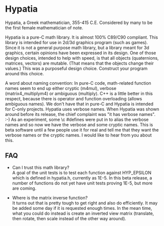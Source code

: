Hypatia
=======

Hypatia, a Greek mathematician, 355-415 C.E. Considered by many to be the first female mathematician of note.

Hypatia is a pure-C math library.  It is almost 100% C89/C90 compliant.  This library is intended for use in 2d/3d graphics program (such as games).  Since it is not a general purpose math library, but a library meant for 3d graphics, certain opinions have been expressed in its design.  One of those design choices, intended to help with speed, is that all objects (quaternions, matrices, vectors) are mutable.  (That means that the objects change their values.)  This was a purposeful design choice. Construct your program around this choice.

A word about naming convention:  In pure-C code, math-related function names seem to end up either cryptic (m4mul), verbose (matrix4_multiplym4) or ambiguous (multiply).  C++ is a little better in this respect, because there is operator and function overloading (allows ambiguous names).  We don't have that in pure-C and Hypatia is intended for C-only projects.  Hypatia uses verbose names.  When Hypatia was shown around before its release, the chief complaint was "it has verbose names".  :-)  As an experiment, some \c \#defines were put in to alias the verbose names and so now we have the verbose and some cryptic names.  This is beta software until a few people use it for real and tell me that they want the verbose names or the cryptic names.  I would like to hear from you about this.


FAQ
---

- Can I trust this math library?  
A goal of the unit tests is to test each function against HYP_EPSILON which is defined in hypatia.h, currently as 1E-5.  In this beta release, a number of functions do not yet have unit tests proving 1E-5, but more are coming.

- Where is the matrix inverse function?  
It turns out that is pretty tough to get right and also do efficiently. It may be added some day if it is requested enough times.  In the mean time, what you could do instead is create an inverted view matrix (translate, then rotate, then scale instead of the other way around).


